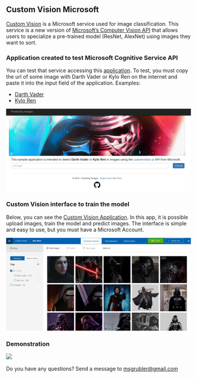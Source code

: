﻿## Custom Vision Microsoft

<a href="https://customvision.ai" target="_blank">Custom Vision</a> is a Microsoft service used for image classification. This service is a new version of <a href="https://www.microsoft.com/cognitive-services/en-us/computer-vision-api" target="_blank">Microsoft’s Computer Vision API</a> that allows users to specialize a pre-trained model (ResNet, AlexNet) using images they want to sort.

### Application created to test Microsoft Cognitive Service API
You can test that service accessing this <a href="https://predictimages.azurewebsites.net/" target="_blank">application</a>. To test, you must copy the url of some image with Darth Vader or Kylo Ren on the internet and paste it into the input field of the application. 
Examples: 
* <a href="https://geeksaw.com.br/wp-content/uploads/2017/03/darth-vader-1-cover-header.jpg" target="_blank">Darth Vader</a> 
* <a href="http://ambrosia.com.br/wp-content/uploads/2015/12/Kylo-Ren-In-Star-Wars.jpg" target="_blank">Kylo Ren</a> 

 <img src="./../../../images/app.jpg" /> 

### Custom Vision interface to train the model

Below, you can see the <a href="https://customvision.ai" target="_blank">Custom Vision Application</a>. In this app, it is possible upload images, train the model and predict images. The interface is simple and easy to use, but you must have a Microsoft Account.

<img src="./../../../images/custon-vision.jpg" />

### Demonstration
<img src="./../../../images/apresentation.gif" />

Do you have any questions? Send a message to msgrubler@gmail.com
